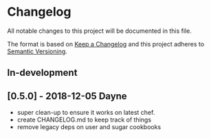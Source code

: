 # Changelog
All notable changes to this project will be documented in this file.

The format is based on [Keep a Changelog](http://keepachangelog.com/en/1.0.0/)
and this project adheres to [Semantic Versioning](http://semver.org/spec/v2.0.0.html).

## In-development

## [0.5.0] - 2018-12-05 Dayne
- super clean-up to ensure it works on latest chef. 
- create CHANGELOG.md to keep track of things
- remove legacy deps on user and sugar cookbooks
